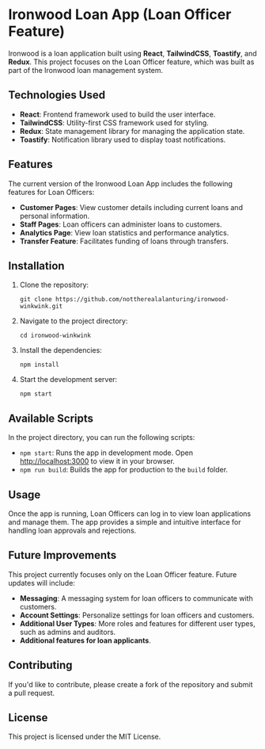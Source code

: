 # Ironwood Loan App (Loan Officer Feature)

Ironwood is a loan application built using **React**, **TailwindCSS**, **Toastify**, and **Redux**. This project focuses on the Loan Officer feature, which was built as part of the Ironwood loan management system.

## Technologies Used

- **React**: Frontend framework used to build the user interface.
- **TailwindCSS**: Utility-first CSS framework used for styling.
- **Redux**: State management library for managing the application state.
- **Toastify**: Notification library used to display toast notifications.

## Features

The current version of the Ironwood Loan App includes the following features for Loan Officers:

- **Customer Pages**: View customer details including current loans and personal information.
- **Staff Pages**: Loan officers can administer loans to customers.
- **Analytics Page**: View loan statistics and performance analytics.
- **Transfer Feature**: Facilitates funding of loans through transfers.

## Installation

1. Clone the repository:

   ```
   git clone https://github.com/nottherealalanturing/ironwood-winkwink.git
   ```

2. Navigate to the project directory:

   ```
   cd ironwood-winkwink
   ```

3. Install the dependencies:

   ```
   npm install
   ```

4. Start the development server:

   ```
   npm start
   ```

## Available Scripts

In the project directory, you can run the following scripts:

- `npm start`: Runs the app in development mode. Open [http://localhost:3000](http://localhost:3000) to view it in your browser.
- `npm run build`: Builds the app for production to the `build` folder.

## Usage

Once the app is running, Loan Officers can log in to view loan applications and manage them. The app provides a simple and intuitive interface for handling loan approvals and rejections.

## Future Improvements

This project currently focuses only on the Loan Officer feature. Future updates will include:

- **Messaging**: A messaging system for loan officers to communicate with customers.
- **Account Settings**: Personalize settings for loan officers and customers.
- **Additional User Types**: More roles and features for different user types, such as admins and auditors.
- **Additional features for loan applicants**.

## Contributing

If you'd like to contribute, please create a fork of the repository and submit a pull request.

## License

This project is licensed under the MIT License.
